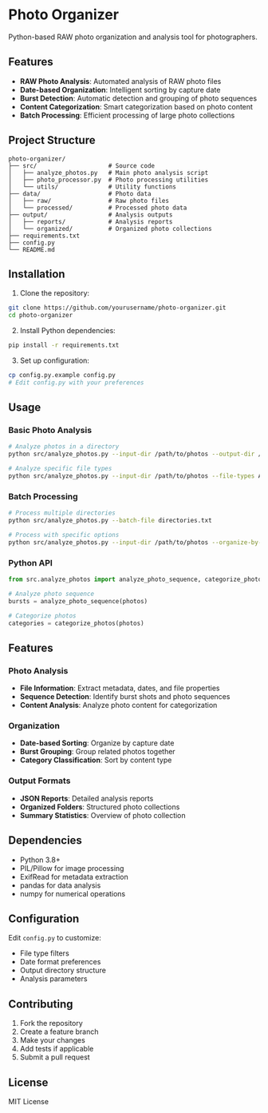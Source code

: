 # Photo Organizer

Python-based RAW photo organization and analysis tool for photographers.

## Features

- **RAW Photo Analysis**: Automated analysis of RAW photo files
- **Date-based Organization**: Intelligent sorting by capture date
- **Burst Detection**: Automatic detection and grouping of photo sequences
- **Content Categorization**: Smart categorization based on photo content
- **Batch Processing**: Efficient processing of large photo collections

## Project Structure

```
photo-organizer/
├── src/                    # Source code
│   ├── analyze_photos.py   # Main photo analysis script
│   ├── photo_processor.py  # Photo processing utilities
│   └── utils/              # Utility functions
├── data/                   # Photo data
│   ├── raw/                # Raw photo files
│   └── processed/          # Processed photo data
├── output/                 # Analysis outputs
│   ├── reports/            # Analysis reports
│   └── organized/          # Organized photo collections
├── requirements.txt
├── config.py
└── README.md
```

## Installation

1. Clone the repository:
```bash
git clone https://github.com/yourusername/photo-organizer.git
cd photo-organizer
```

2. Install Python dependencies:
```bash
pip install -r requirements.txt
```

3. Set up configuration:
```bash
cp config.py.example config.py
# Edit config.py with your preferences
```

## Usage

### Basic Photo Analysis

```bash
# Analyze photos in a directory
python src/analyze_photos.py --input-dir /path/to/photos --output-dir /path/to/output

# Analyze specific file types
python src/analyze_photos.py --input-dir /path/to/photos --file-types ARW,CR2,NEF
```

### Batch Processing

```bash
# Process multiple directories
python src/analyze_photos.py --batch-file directories.txt

# Process with specific options
python src/analyze_photos.py --input-dir /path/to/photos --organize-by-date --detect-bursts
```

### Python API

```python
from src.analyze_photos import analyze_photo_sequence, categorize_photos

# Analyze photo sequence
bursts = analyze_photo_sequence(photos)

# Categorize photos
categories = categorize_photos(photos)
```

## Features

### Photo Analysis
- **File Information**: Extract metadata, dates, and file properties
- **Sequence Detection**: Identify burst shots and photo sequences
- **Content Analysis**: Analyze photo content for categorization

### Organization
- **Date-based Sorting**: Organize by capture date
- **Burst Grouping**: Group related photos together
- **Category Classification**: Sort by content type

### Output Formats
- **JSON Reports**: Detailed analysis reports
- **Organized Folders**: Structured photo collections
- **Summary Statistics**: Overview of photo collection

## Dependencies

- Python 3.8+
- PIL/Pillow for image processing
- ExifRead for metadata extraction
- pandas for data analysis
- numpy for numerical operations

## Configuration

Edit `config.py` to customize:
- File type filters
- Date format preferences
- Output directory structure
- Analysis parameters

## Contributing

1. Fork the repository
2. Create a feature branch
3. Make your changes
4. Add tests if applicable
5. Submit a pull request

## License

MIT License 